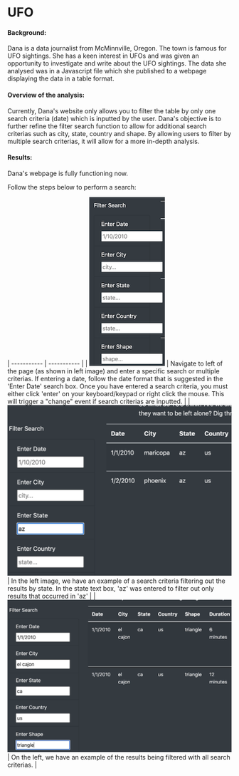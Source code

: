 # UFO


#### Background:

Dana is a data journalist from McMinnville, Oregon. The town is famous for UFO sightings. She has a keen interest in UFOs and was given an opportunity to investigate and write about the UFO sightings. The data she analysed was in a Javascript file which she published to a webpage displaying the data in a table format.

#### Overview of the analysis:

Currently, Dana's website only allows you to filter the table by only one search criteria (date) which is inputted by the user. Dana's objective is to further refine the filter search function to allow for additional search criterias such as city, state, country and shape. By allowing users to filter by multiple search criterias, it will allow for a more in-depth analysis.

#### Results:

Dana's webpage is fully functioning now.

Follow the steps below to perform a search:


| ----------- | ----------- |
| ![input](https://github.com/YanLuong/UFO/blob/main/static/images/input_text.png)   | Navigate to left of the page (as shown in left image) and enter a specific search or multiple criterias. If entering a date, follow the date format that is suggested in the 'Enter Date' search box. Once you have entered a search criteria, you must either click 'enter' on your keyboard/keypad or right click the mouse. This will trigger a "change" event if search criterias are inputted.     |
|![2 filters](https://github.com/YanLuong/UFO/blob/main/static/images/az_filter.png) |  In the left image, we have an example of a search criteria filtering out the results by state. In the state text box, 'az' was entered to filter out only results that occurred in 'az'    |
|![all filters](https://github.com/YanLuong/UFO/blob/main/static/images/all_filters.png)| On the left, we have an example of the results being filtered with all search criterias.           |
